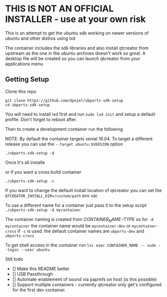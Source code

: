 # THIS IS NOT AN OFFICIAL INSTALLER - use at your own risk

This is an attempt to get the ubuntu sdk working on newer versions of ubuntu and other distros using lxd

The container includes the sdk libraries and also install qtcreator from upstream as the one in the ubuntu archives
doesn't work so great. A desktop file will be created so you can launch qtcreator from your applications menu.


## Getting Setup

Clone this repo

```
git clone https://github.com/dpniel/ubports-sdk-setup
cd ubports-sdk-setup
```

You will need to install lxd first and run `sudo lxd init` and setup a default profile. Don't forget to reboot after.


Then to create a development container run the following


NOTE: By default the container targets xenial 16.04. To target a different release you can use the `--target ubuntu:$VERSION` option

```
./ubports-sdk-setup -d
```

Once it's all installe

or if you want a cross build container

```
./ubports-sdk-setup -c
```

If you want to change the default install location of qtcreator you can set the `QTCREATOR_INSTALL_DIR=/custom/path` env var.

To use a different name for a container just pass it to the setup script `./ubports-sdk-setup -d mycontainer`

The container naming is created from $CONTAINER_NAME-$TYPE so for `-d mycontainer` the container name would be `mycontainer-dev` or
`mycontainer-cross` if `-c` is used. the default container names are `ubports-dev` and `ubports-cross`

To get shell access in the container run `lxc exec CONTAINER_NAME -- sudo --login --user ubuntu`


Still todo

* [] Make this README better
* [] USB Passthrough
* [] Automate enablement of sound via paprefs on host (is this possible)
* [] Support multiple containers - currently qtcreator only get's configured for the first dev container. 
